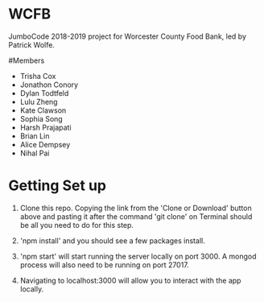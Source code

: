 # WCFB
JumboCode 2018-2019 project for Worcester County Food Bank, led by Patrick Wolfe.

#Members
- Trisha Cox
- Jonathon Conory
- Dylan Todtfeld 
- Lulu Zheng
- Kate Clawson
- Sophia Song
- Harsh Prajapati 
- Brian Lin 
- Alice Dempsey
- Nihal Pai  

# Getting Set up
1. Clone this repo. Copying the link from the 'Clone or Download' button above and pasting it after the command 'git clone' on Terminal should be all you need to do for this step. 

2. 'npm install' and you should see a few packages install. 

3. 'npm start' will start running the server locally on port 3000. A mongod process will also need to be running on port 27017.

4. Navigating to localhost:3000 will allow you to interact with the app locally.

